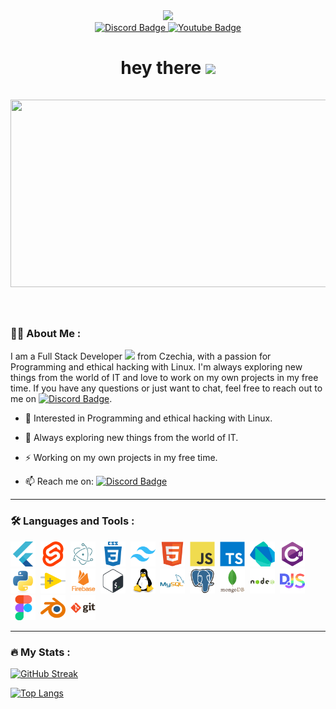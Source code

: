 <div id="header" align="center">
  <img src="https://media2.giphy.com/media/cIn5fTcjnKhStIeAef/200.webp?cid=ecf05e47d2gqdvq1ztj1uxgfj501lu0jyci31toif5p30uua&rid=200.webp&ct=s" width="150"/>
</div>

<div id="badges" align="center">
  <a href="https://discordapp.com/users/869579499266793512">
    <img src="https://img.shields.io/badge/Discord-blue?logo=discord&logoColor=white&style=for-the-badge" alt="Discord Badge"/>
  </a>
  <a href="https://www.reddit.com/user/LinuxSudoers">
    <img src="https://img.shields.io/badge/Reddit-red?style=for-the-badge&logo=reddit&logoColor=white" alt="Youtube Badge"/>
  </a>
</div>

<h1 align="center">
  <strong>hey there</strong>
  <img src="https://media.giphy.com/media/hvRJCLFzcasrR4ia7z/giphy.gif" width="30px"/>
  <br/>
  <br/>
  <div align="center">
    <img src="https://media.giphy.com/media/dWesBcTLavkZuG35MI/giphy.gif" width="600" height="300"/>
  </div>
  <br/>

### :man_technologist: About Me :
I am a Full Stack Developer <img src="https://media1.giphy.com/media/QssGEmpkyEOhBCb7e1/giphy.gif?cid=ecf05e47rxrashoowofo0t5bhlwzupmga47pn6vkgztqslz3&rid=giphy.gif&ct=s" width="20"> from Czechia, with a passion for Programming and ethical hacking with Linux. I'm always exploring new things from the world of IT and love to work on my own projects in my free time. If you have any questions or just want to chat, feel free to reach out to me on [![Discord Badge](https://img.shields.io/badge/Discord-blue?style=flat&logo=discord&logoColor=white)](https://discordapp.com/users/869579499266793512).

- :telescope: Interested in Programming and ethical hacking with Linux.

- :seedling: Always exploring new things from the world of IT.

- :zap: Working on my own projects in my free time.

- :mailbox: Reach me on: [![Discord Badge](https://img.shields.io/badge/Discord-blue?style=flat&logo=discord&logoColor=white)](https://discordapp.com/users/869579499266793512)

---

### :hammer_and_wrench: Languages and Tools :
<div>
  <img src="https://github.com/devicons/devicon/blob/master/icons/flutter/flutter-original.svg" title="Flutter" alt="Flutter" width="40" height="40"/>&nbsp;
  <img src="https://github.com/devicons/devicon/blob/master/icons/svelte/svelte-original.svg" title="Svelte" alt="Svelte" width="40" height="40"/>&nbsp;
  <img src="https://github.com/devicons/devicon/blob/master/icons/electron/electron-original.svg" title="Electron" alt="Electron" width="40" height="40"/>&nbsp;
  <img src="https://github.com/devicons/devicon/blob/master/icons/css3/css3-plain-wordmark.svg" title="CSS3" alt="CSS" width="40" height="40"/>&nbsp;
   <img src="https://github.com/devicons/devicon/blob/master/icons/tailwindcss/tailwindcss-plain.svg" title="TailWindCSS" alt="TailWindCSS" width="40" height="40"/>&nbsp;
  <img src="https://github.com/devicons/devicon/blob/master/icons/html5/html5-original.svg" title="HTML5" alt="HTML" width="40" height="40"/>&nbsp;
  <img src="https://github.com/devicons/devicon/blob/master/icons/javascript/javascript-original.svg" title="JavaScript" alt="JavaScript" width="40" height="40"/>&nbsp;
  <img src="https://github.com/devicons/devicon/blob/master/icons/typescript/typescript-original.svg" title="TypeScript" alt="TypeScript" width="40" height="40"/>&nbsp;
  <img src="https://github.com/devicons/devicon/blob/master/icons/dart/dart-original.svg" title="Dart" alt="Dart" width="40" height="40"/>&nbsp;
  <img src="https://github.com/devicons/devicon/blob/master/icons/csharp/csharp-original.svg" title="C#" alt="C#" width="40" height="40"/>&nbsp;
  <img src="https://github.com/devicons/devicon/blob/master/icons/python/python-original.svg" title="Python" alt="Python" width="40" height="40"/>&nbsp;
  <img src="https://github.com/devicons/devicon/blob/master/icons/labview/labview-original.svg" title="LabView" alt="LabView" width="40" height="40"/>&nbsp;
  <img src="https://github.com/devicons/devicon/blob/master/icons/firebase/firebase-plain-wordmark.svg" title="Firebase" alt="Firebase" width="40" height="40"/>&nbsp;
  <img src="https://github.com/devicons/devicon/blob/master/icons/bash/bash-original.svg" title="Bash" alt="Bash" width="40" height="40"/>&nbsp;
  <img src="https://github.com/devicons/devicon/blob/master/icons/linux/linux-original.svg" title="Linux" alt="Linux" width="40" height="40"/>&nbsp;
  <img src="https://github.com/devicons/devicon/blob/master/icons/mysql/mysql-original-wordmark.svg" title="MySQL"  alt="MySQL" width="40" height="40"/>&nbsp;
  <img src="https://github.com/devicons/devicon/blob/master/icons/postgresql/postgresql-original.svg" title="PostgreSQL"  alt="PostgreSQL" width="40" height="40"/>&nbsp;
  <img src="https://github.com/devicons/devicon/blob/master/icons/mongodb/mongodb-original-wordmark.svg" title="mongoDB"  alt="mongoDB" width="40" height="40"/>&nbsp;
  <img src="https://github.com/devicons/devicon/blob/master/icons/nodejs/nodejs-original-wordmark.svg" title="NodeJS" alt="NodeJS" width="40" height="40"/>&nbsp;
  <img src="https://github.com/devicons/devicon/blob/master/icons/discordjs/discordjs-original.svg" title="DiscordJS" alt="DiscordJS" width="40" height="40"/>&nbsp;
  <img src="https://github.com/devicons/devicon/blob/master/icons/figma/figma-original.svg" title="Figma" alt="Figma" width="40" height="40"/>&nbsp;
  <img src="https://github.com/devicons/devicon/blob/master/icons/blender/blender-original.svg" title="Blender" alt="Blender" width="40" height="40"/>&nbsp;
  <img src="https://github.com/devicons/devicon/blob/master/icons/git/git-original-wordmark.svg" title="Git" alt="Git" width="40" height="40"/>
</div>

---

### :fire: My Stats :
[![GitHub Streak](http://github-readme-streak-stats.herokuapp.com?user=Aurelicos&theme=dark&background=000000)](http://github-readme-streak-stats.herokuapp.com?user=Aurelicos&theme=dark&background=000000)

[![Top Langs](https://github-readme-stats-five-vert-41.vercel.app/api/top-langs?username=Aurelicos&theme=dark&hide=css,c%2B%2B,html,c%23)](https://github-readme-stats-five-vert-41.vercel.app/api/top-langs?username=Aurelicos&theme=dark&hide=css,c%2B%2B,html,c%23)
</h1>
